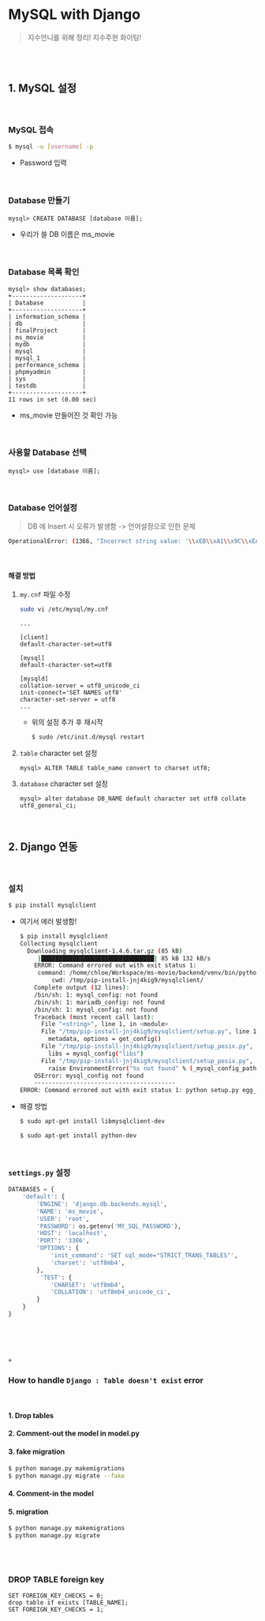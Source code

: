 # MySQL with Django

> 지수언니를 위해 정리!  지수주현 화이팅!

<br>

<br>

## 1. MySQL 설정

<br>

### MySQL 접속

```bash
$ mysql -u [username] -p
```

- Password 입력

<br>

### Database 만들기 

```mysql
mysql> CREATE DATABASE [database 이름];
```

- 우리가 쓸 DB 이름은 ms_movie

<br>

### Database 목록 확인

```mysql
mysql> show databases;
+--------------------+
| Database           |
+--------------------+
| information_schema |
| db                 |
| finalProject       |
| ms_movie           |
| mydb               |
| mysql              |
| mysql_1            |
| performance_schema |
| phpmyadmin         |
| sys                |
| testdb             |
+--------------------+
11 rows in set (0.00 sec)
```

- ms_movie 만들어진 것 확인 가능

<br>

### 사용할 Database 선택

```mysql
mysql> use [database 이름];
```

<br>

### Database 언어설정

> DB 에 Insert 시 오류가 발생함  -> 언어설정으로 인한 문제

```bash
OperationalError: (1366, "Incorrect string value: '\\xEB\\xA1\\x9C\\xEA\\xB1\\xB4' for column 'title' at row 1")
```

<br>

#### 해결 방법

1. `my.cnf` 파일 수정

   ```bash
   sudo vi /etc/mysql/my.cnf
   ```

   ```
   ...
   
   [client]
   default-character-set=utf8
   
   [mysql]
   default-character-set=utf8
   
   [mysqld]
   collation-server = utf8_unicode_ci
   init-connect='SET NAMES utf8'
   character-set-server = utf8
   ...
   ```

   - 위의 설정 추가 후 재시작

     ```bash
     $ sudo /etc/init.d/mysql restart
     ```

     

2. `table` character set 설정

   ```mysql
   mysql> ALTER TABLE table_name convert to charset utf8;
   ```

3. `database` character set 설정

   ``` mysql
   mysql> alter database DB_NAME default character set utf8 collate utf8_general_ci;
   ```

   



<br>

## 2. Django 연동

<br>

### 설치

```bash
$ pip install mysqlclient
```

- 여기서 에러 발생함!

  ```bash
  $ pip install mysqlclient
  Collecting mysqlclient
    Downloading mysqlclient-1.4.6.tar.gz (85 kB)
       |████████████████████████████████| 85 kB 132 kB/s 
      ERROR: Command errored out with exit status 1:
       command: /home/chloe/Workspace/ms-movie/backend/venv/bin/python -c 'import sys, setuptools, tokenize; sys.argv[0] = '"'"'/tmp/pip-install-jnj4kig9/mysqlclient/setup.py'"'"'; __file__='"'"'/tmp/pip-install-jnj4kig9/mysqlclient/setup.py'"'"';f=getattr(tokenize, '"'"'open'"'"', open)(__file__);code=f.read().replace('"'"'\r\n'"'"', '"'"'\n'"'"');f.close();exec(compile(code, __file__, '"'"'exec'"'"'))' egg_info --egg-base /tmp/pip-pip-egg-info-3szrzd1v
           cwd: /tmp/pip-install-jnj4kig9/mysqlclient/
      Complete output (12 lines):
      /bin/sh: 1: mysql_config: not found
      /bin/sh: 1: mariadb_config: not found
      /bin/sh: 1: mysql_config: not found
      Traceback (most recent call last):
        File "<string>", line 1, in <module>
        File "/tmp/pip-install-jnj4kig9/mysqlclient/setup.py", line 16, in <module>
          metadata, options = get_config()
        File "/tmp/pip-install-jnj4kig9/mysqlclient/setup_posix.py", line 61, in get_config
          libs = mysql_config("libs")
        File "/tmp/pip-install-jnj4kig9/mysqlclient/setup_posix.py", line 29, in mysql_config
          raise EnvironmentError("%s not found" % (_mysql_config_path,))
      OSError: mysql_config not found
      ----------------------------------------
  ERROR: Command errored out with exit status 1: python setup.py egg_info Check the logs for full command output.
  ```

- 해결 방법

  ```bash
  $ sudo apt-get install libmysqlclient-dev
  ```

  ```bash
  $ sudo apt-get install python-dev
  ```

  



<br>

### `settings.py` 설정

```python
DATABASES = {
    'default': {
        'ENGINE': 'django.db.backends.mysql',
        'NAME': 'ms_movie',
        'USER': 'root',
        'PASSWORD': os.getenv('MY_SQL_PASSWORD'),
        'HOST': 'localhost',
        'PORT': '3306',
        'OPTIONS': {
            'init_command': 'SET sql_mode="STRICT_TRANS_TABLES"',
            'charset': 'utf8mb4',
        },
         'TEST': {
            'CHARSET': 'utf8mb4',
            'COLLATION': 'utf8mb4_unicode_ci',
        }
    }
}
```

<br>

<br>

<br>

`+`

### How to handle `Django : Table doesn't exist` error

<br>

#### 1.  Drop tables

#### 2. Comment-out the model in model.py

#### 3. fake migration

```bash
$ python manage.py makemigrations
$ python manage.py migrate --fake
```

#### 4. Comment-in the model

#### 5.  migration

```bash
$ python manage.py makemigrations
$ python manage.py migrate 
```

<br>

<br>

### DROP TABLE foreign key

```mysql
SET FOREIGN_KEY_CHECKS = 0;
drop table if exists [TABLE_NAME];
SET FOREIGN_KEY_CHECKS = 1;
```


